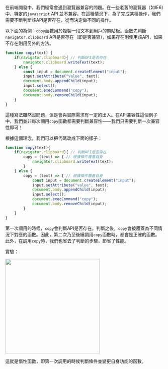 在前端開發中，我們經常會遇到瀏覽器兼容的問題。在一些老舊的瀏覽器（如IE6）中，特定的`javascript` API 並不兼容。在這種情況下，為了完成某種操作，我們需要不斷判斷該API是否存在，從而決定做不同的操作。

以下面的為例：`copy`函數用於複製一段文本到用戶的剪貼板。函數先判斷`navigator.clipboard` API是否存在（即是否兼容），如果存在則使用該API，如果不存在則用另外的方法。

```javascript
function copy(text) {
	if(navigator.clipboard){ // 判斷API是否存在
		navigator.clipboard.writeText(text);
	} else {
		const input = document.createElement("input");
		input.setAttribute("value", text);
		document.body.appendChild(input);
		input.select();
		document.execCommand("copy");
		document.body.removeChild(input);
	}
}
```

這種寫法雖然沒問題，但是會與實際需求有一定的出入。在API兼容性這個例子中，我們並非每次調用`copy`函數都需要判斷兼容性——我們只需要判斷一次兼容性即可！

根據這個理念，我們可以把代碼改成下面的樣子：

```javascript
function copy(text){
	if(navigator.clipboard){ // 判斷API是否存在
		copy = (text) => { // 根據條件覆蓋自身
			navigator.clipboard.writeText(text);
		}
	} else {
		copy = (text) => { // 根據條件覆蓋自身
			const input = document.createElement("input");
			input.setAttribute("value", text);
			document.body.appendChild(input);
			input.select();
			document.execCommand("copy");
			document.body.removeChild(input);
		}
	}
}
```

第一次調用的時候，`copy`會判斷API是否存在。判斷之後，`copy`會被覆蓋為不同情況下對應的函數。因此，第二次乃至後續調用`copy`函數時，都會是正確的函數。此外，在調用`copy`時，我們也省去了判斷的步驟，節省了性能。

實驗：

<img src="https://s2.loli.net/2025/04/11/KIrtCE75HXnAoFj.png" width="300px">

這就是惰性函數，即第一次調用的時候判斷條件並變更自身功能的函數。
